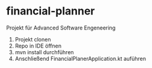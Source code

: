 # financial-planner
Projekt für Advanced Software Engeneering 

1. Projekt clonen
2. Repo in IDE öffnen
3. mvn install durchführen
4. Anschließend FinancialPlanerApplication.kt auführen
